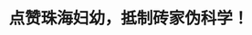 ---
title: 点赞珠海妇幼，抵制砖家伪科学！
tags: [AS, Austim, ASD]
color: danger
description: 此次活动的承办单位珠海市妇幼保健院得知消息后，积极核实专家信息，因学术观点存在争议，作岀停办此次活动的决定！
external_url: http://mp.weixin.qq.com/s?__biz=MzIyMzgyMjY5NQ==&amp;mid=2247483994&amp;idx=1&amp;sn=36dc3e677e2ad962c5997d6b295a2b8e&amp;chksm=e8191452df6e9d442590bab411981fcac1ad0cd54dd8a1fc80150dda50dc20df38770ecdee5f&amp;scene=27#wechat_redirect
---